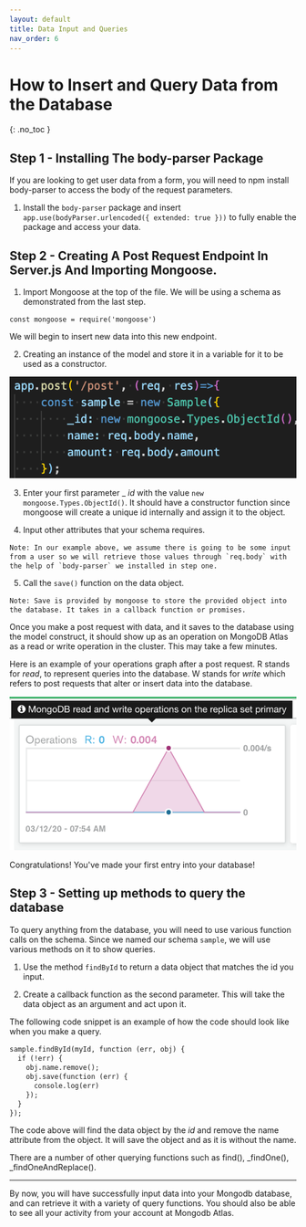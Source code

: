 ```yaml
---
layout: default
title: Data Input and Queries
nav_order: 6
---
```


# How to Insert and Query Data from the Database
{: .no_toc }

## Step 1 - Installing The body-parser Package 
If you are looking to get user data from a form, you will need to npm install body-parser to access the body of the request parameters. 

1. Install the `body-parser` package and insert ```app.use(bodyParser.urlencoded({ extended: true }))``` to fully enable the package and access your data.
 
## Step 2 - Creating A Post Request Endpoint In Server.js And Importing Mongoose.

1. Import Mongoose at the top of the file. We will be using a schema as demonstrated from the last step. 

```
const mongoose = require('mongoose')
```

We will begin to insert new data into this new endpoint.

2. Creating an instance of the model and store it in a variable for it to be used as a constructor. 

![postendpoint](https://github.com/eswong610/user-guide-docs/blob/gh-pages/assets/images/post.png?raw=true)

3. Enter your first parameter _ _id_ with the value `new mongoose.Types.ObjectId()`. It should have a constructor function since mongoose will create a unique id internally and assign it to the object. 

4. Input other attributes that your schema requires. 

```
Note: In our example above, we assume there is going to be some input from a user so we will retrieve those values through `req.body` with the help of `body-parser` we installed in step one.
```

5. Call the `save()` function on the data object.

```
Note: Save is provided by mongoose to store the provided object into the database. It takes in a callback function or promises. 
```

Once you make a post request with data, and it saves to the database using the model construct, it should show up as an operation on MongoDB Atlas as a read or write operation in the cluster. This may take a few minutes. 

Here is an example of your operations graph after a post request. R stands for _read_, to represent queries into the database. W stands for _write_ which refers to post requests that alter or insert data into the database. 

![mongoatlas](https://github.com/eswong610/user-guide-docs/blob/gh-pages/assets/images/mongoatlasrw.png?raw=true)

Congratulations! You've made your first entry into your database! 

## Step 3 - Setting up methods to query the database

To query anything from the database, you will need to use various function calls on the schema. Since we named our schema 
`sample`, we will use various methods on it to show queries.

1. Use the method `findById` to return a data object that matches the id you input. 

2. Create a callback function as the second parameter. This will take the data object as an argument and act upon it. 


The following code snippet is an example of how the code should look like when you make a query. 

```
sample.findById(myId, function (err, obj) {
  if (!err) {
    obj.name.remove();
    obj.save(function (err) {
      console.log(err)
    });
  }
});
```
The code above will find the data object by the _id_ and remove the name attribute from the object. It will save the object and as it is without the name.  

There are a number of other querying functions such as find(), _findOne(), _findOneAndReplace().

---

By now, you will have successfully input data into your Mongodb database, and can retrieve it with a variety of query functions. You should also be able to see all your activity from your account at Mongodb Atlas. 

